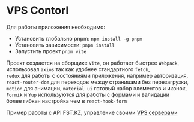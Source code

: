 
# VPS Contorl

Для работы приложения необходимо:

- Установить глобально pnpm: `npm install -g pnpm`
- Установить зависимости: `pnpm install`
- Запустить проект `pnpm vite`

Проект создается на сборщике `Vite`, он работает быстрее `Webpack`,  
использовал `axios` так как удобнее стандартного `fetch`,  
`redux` для работы с состояниями приложения, например авторизация,  
`react-router-dom` для переходов между страницами без перезагрузки,  
`motion` для анимации, `material ui` готовый набор элементов и иконок,  
`Formik` и `Yup` используются для работы с формами и валидации  
более гибкая настройка чем в `react-hook-form`  

Пример работы с API FST.KZ, управление своими <a href="https://fst.kz/vps">VPS серверами</a> 
